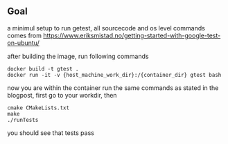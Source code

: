 ## Goal

a minimul setup to run getest, all sourcecode and os level commands comes from
https://www.eriksmistad.no/getting-started-with-google-test-on-ubuntu/

after building the image, run following commands
```
docker build -t gtest .
docker run -it -v {host_machine_work_dir}:/{container_dir} gtest bash
```

now you are within the container run the same commands as stated in the blogpost, first go to your workdir, then
```
cmake CMakeLists.txt
make
./runTests
```
you should see that tests pass